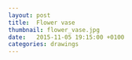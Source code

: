 ```yaml
---
layout: post
title:  Flower vase
thumbnail: flower_vase.jpg
date:   2015-11-05 19:15:00 +0100
categories: drawings
---
```

